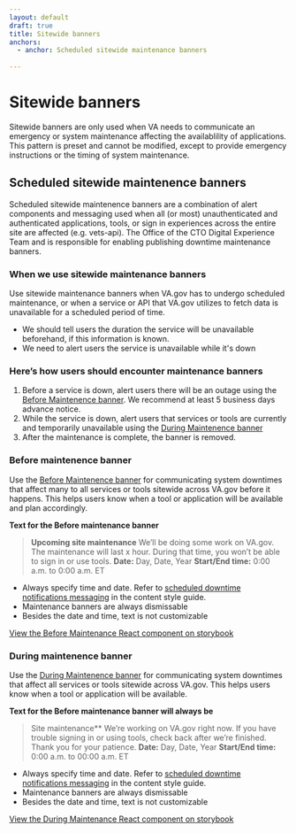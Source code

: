 ```yaml
---
layout: default
draft: true
title: Sitewide banners
anchors:
  - anchor: Scheduled sitewide maintenance banners
 
---
```


# Sitewide banners
<div class="va-introtext" markdown="1">
Sitewide banners are only used when VA needs to communicate an emergency or system maintenance affecting the availablility of applications. This pattern is preset and cannot be modified, except to provide emergency instructions or the timing of system maintenance. 
</div>

## Scheduled sitewide maintenence banners
Scheduled sitewide maintenence banners are a combination of alert components and messaging used when all (or most) unauthenticated and authenticated applications, tools, or sign in experiences across the entire site are affected (e.g. vets-api). The Office of the CTO Digital Experience Team and is responsible for enabling publishing downtime maintenance banners.

### When we use sitewide maintenance banners
Use sitewide maintenance banners when VA.gov has to undergo scheduled maintenance, or when a service or API that VA.gov utilizes to fetch data is unavailable for a scheduled period of time. 
- We should tell users the duration the service will be unavailable beforehand, if this information is known.
- We need to alert users the service is unavailable while it's down

### Here’s how users should encounter maintenance banners
1. Before a service is down, alert users there will be an outage using the [Before Maintenence banner](https://design.va.gov/storybook/?path=/docs/components-banners-maintenancebanner--before-maintenance). We recommend at least 5 business days advance notice.
2. While the service is down, alert users that services or tools are currently and temporarily unavailable using the [During Maintenence banner](https://design.va.gov/storybook/?path=/docs/components-banners-maintenancebanner--during-maintenance)
3. After the maintenance is complete, the banner is removed.

### Before maintenence banner

Use the [Before Maintenence banner](https://design.va.gov/storybook/?path=/docs/components-banners-maintenancebanner--before-maintenance) for communicating system downtimes that affect many to all services or tools sitewide across VA.gov before it happens. This helps users know when a tool or application will be available and plan accordingly. 

**Text for the Before maintenance banner** 

> **Upcoming site maintenance**
> We’ll be doing some work on VA.gov. The maintenance will last x hour. During that time, you won’t be able to sign in or use tools.
> **Date:** Day, Date, Year
> **Start/End time:** 0:00 a.m. to 0:00 a.m. ET

- Always specify time and date. Refer to [scheduled downtime notifications messaging](https://design.va.gov/patterns/messaging-dictionary#scheduled-downtime-notifications) in the content style guide.
- Maintenance banners are always dismissable
- Besides the date and time, text is not customizable

[View the Before Maintenance React component on storybook](https://design.va.gov/storybook/?path=/docs/components-banners-maintenancebanner--before-maintenance)

### During maintenence banner

Use the [During Maintenence banner](https://design.va.gov/storybook/?path=/docs/components-banners-maintenancebanner--during-maintenance) for communicating system downtimes that affect all services or tools sitewide across VA.gov. This helps users know when a tool or application will be available. 

**Text for the Before maintenance banner will always be**

> Site maintenance**
> We’re working on VA.gov right now. If you have trouble signing in or using tools, check back after we’re finished. Thank you for your patience.
> **Date:** Day, Date, Year
> **Start/End time:** 0:00 a.m. to 00:00 a.m. ET

- Always specify time and date. Refer to [scheduled downtime notifications messaging](https://design.va.gov/patterns/messaging-dictionary#scheduled-downtime-notifications) in the content style guide.
- Maintenance banners are always dismissable
- Besides the date and time, text is not customizable

[View the During Maintenance React component on storybook](https://design.va.gov/storybook/?path=/docs/components-banners-maintenancebanner--during-maintenance)
